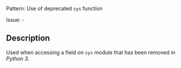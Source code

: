 Pattern: Use of deprecated `sys` function

Issue: -

## Description

Used when accessing a field on `sys` module that has been removed in _Python 3_.
